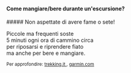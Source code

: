 #### Come mangiare/bere durante un'escursione?

##### Non aspettate di avere fame o sete!


Piccole ma frequenti soste<br>
5 minuti ogni ora di cammino circa<br>
per riposarsi e riprendere fiato<br>
ma anche per bere e mangiare.


<small>
Per approfondire:
<a href="https://www.trekking.it/i-nostri-consigli/alimentazione-trekking-cosa-mangiare/" target="_blank">
trekking.it
</a>,
<a href="https://www.garmin.com/it-IT/blog/trekking-cosa-mangiare-e-portare-con-se/" target="_blank">
garmin.com
</a>
</small>
